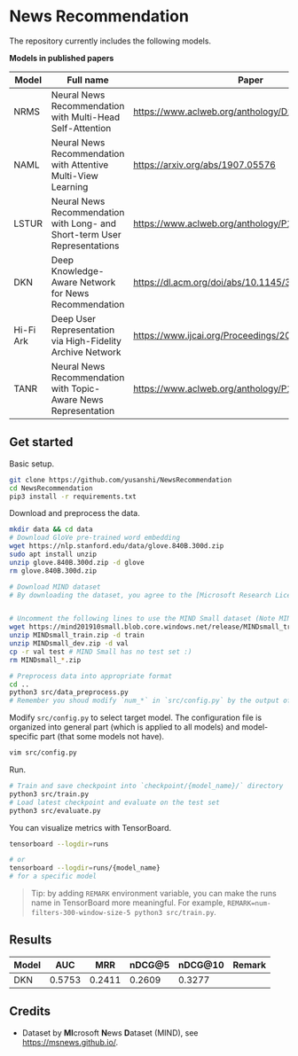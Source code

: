# News Recommendation

The repository currently includes the following models.

**Models in published papers**

| Model     | Full name                                                                 | Paper                                              |
| --------- | ------------------------------------------------------------------------- | -------------------------------------------------- |
| NRMS      | Neural News Recommendation with Multi-Head Self-Attention                 | https://www.aclweb.org/anthology/D19-1671/         |
| NAML      | Neural News Recommendation with Attentive Multi-View Learning             | https://arxiv.org/abs/1907.05576                   |
| LSTUR     | Neural News Recommendation with Long- and Short-term User Representations | https://www.aclweb.org/anthology/P19-1033.pdf      |
| DKN       | Deep Knowledge-Aware Network for News Recommendation                      | https://dl.acm.org/doi/abs/10.1145/3178876.3186175 |
| Hi-Fi Ark | Deep User Representation via High-Fidelity Archive Network                | https://www.ijcai.org/Proceedings/2019/424         |
| TANR      | Neural News Recommendation with Topic-Aware News Representation           | https://www.aclweb.org/anthology/P19-1110.pdf      |


## Get started

Basic setup.

```bash
git clone https://github.com/yusanshi/NewsRecommendation
cd NewsRecommendation
pip3 install -r requirements.txt
```

Download and preprocess the data.

```bash
mkdir data && cd data
# Download GloVe pre-trained word embedding
wget https://nlp.stanford.edu/data/glove.840B.300d.zip
sudo apt install unzip
unzip glove.840B.300d.zip -d glove
rm glove.840B.300d.zip

# Download MIND dataset
# By downloading the dataset, you agree to the [Microsoft Research License Terms](https://go.microsoft.com/fwlink/?LinkID=206977). For more detail about the dataset, see https://msnews.github.io/.


# Uncomment the following lines to use the MIND Small dataset (Note MIND Small doesn't have a test set, so we just copy the validation set as test set :)
wget https://mind201910small.blob.core.windows.net/release/MINDsmall_train.zip https://mind201910small.blob.core.windows.net/release/MINDsmall_dev.zip
unzip MINDsmall_train.zip -d train
unzip MINDsmall_dev.zip -d val
cp -r val test # MIND Small has no test set :)
rm MINDsmall_*.zip

# Preprocess data into appropriate format
cd ..
python3 src/data_preprocess.py
# Remember you shoud modify `num_*` in `src/config.py` by the output of `src/data_preprocess.py`
```

Modify `src/config.py` to select target model. The configuration file is organized into general part (which is applied to all models) and model-specific part (that some models not have).

```bash
vim src/config.py
```

Run.

```bash
# Train and save checkpoint into `checkpoint/{model_name}/` directory
python3 src/train.py
# Load latest checkpoint and evaluate on the test set
python3 src/evaluate.py
```

You can visualize metrics with TensorBoard.

```bash
tensorboard --logdir=runs

# or
tensorboard --logdir=runs/{model_name}
# for a specific model
```

> Tip: by adding `REMARK` environment variable, you can make the runs name in TensorBoard more meaningful. For example, `REMARK=num-filters-300-window-size-5 python3 src/train.py`.

## Results

| Model     | AUC | MRR | nDCG@5 | nDCG@10 | Remark |
| --------- | --- | --- | ------ | ------- | ------ |
| DKN       |   0.5753  |    0.2411 |     0.2609   |  0.3277       |        |




## Credits

- Dataset by **MI**crosoft **N**ews **D**ataset (MIND), see <https://msnews.github.io/>.
